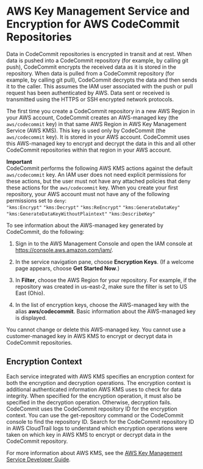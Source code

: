 # AWS Key Management Service and Encryption for AWS CodeCommit Repositories<a name="encryption"></a>

Data in CodeCommit repositories is encrypted in transit and at rest\. When data is pushed into a CodeCommit repository \(for example, by calling git push\), CodeCommit encrypts the received data as it is stored in the repository\. When data is pulled from a CodeCommit repository \(for example, by calling git pull\), CodeCommit decrypts the data and then sends it to the caller\. This assumes the IAM user associated with the push or pull request has been authenticated by AWS\. Data sent or received is transmitted using the HTTPS or SSH encrypted network protocols\.

The first time you create a CodeCommit repository in a new AWS Region in your AWS account, CodeCommit creates an AWS\-managed key \(the `aws/codecommit` key\) in that same AWS Region in AWS Key Management Service \(AWS KMS\)\. This key is used only by CodeCommit \(the `aws/codecommit` key\)\. It is stored in your AWS account\. CodeCommit uses this AWS\-managed key to encrypt and decrypt the data in this and all other CodeCommit repositories within that region in your AWS account\. 

**Important**  
 CodeCommit performs the following AWS KMS actions against the default `aws/codecommit` key\. An IAM user does not need explicit permissions for these actions, but the user must not have any attached policies that deny these actions for the `aws/codecommit` key\. When you create your first repository, your AWS account must not have any of the following permissions set to `deny`:  
`"kms:Encrypt"`
`"kms:Decrypt"`
`"kms:ReEncrypt"`
`"kms:GenerateDataKey"`
`"kms:GenerateDataKeyWithoutPlaintext"`
`"kms:DescribeKey"`

To see information about the AWS\-managed key generated by CodeCommit, do the following:

1. Sign in to the AWS Management Console and open the IAM console at [https://console\.aws\.amazon\.com/iam/](https://console.aws.amazon.com/iam/)\.

1. In the service navigation pane, choose **Encryption Keys**\. \(If a welcome page appears, choose **Get Started Now**\.\)

1. In **Filter**, choose the AWS Region for your repository\. For example, if the repository was created in us\-east\-2, make sure the filter is set to US East \(Ohio\)\.

1. In the list of encryption keys, choose the AWS\-managed key with the alias **aws/codecommit**\. Basic information about the AWS\-managed key is displayed\.

You cannot change or delete this AWS\-managed key\. You cannot use a customer\-managed key in AWS KMS to encrypt or decrypt data in CodeCommit repositories\.

## Encryption Context<a name="encryption-context"></a>

Each service integrated with AWS KMS specifies an encryption context for both the encryption and decryption operations\. The encryption context is additional authenticated information AWS KMS uses to check for data integrity\. When specified for the encryption operation, it must also be specified in the decryption operation\. Otherwise, decryption fails\. CodeCommit uses the CodeCommit repository ID for the encryption context\. You can use the get\-repository command or the CodeCommit console to find the repository ID\. Search for the CodeCommit repository ID in AWS CloudTrail logs to understand which encryption operations were taken on which key in AWS KMS to encrypt or decrypt data in the CodeCommit repository\.

For more information about AWS KMS, see the [AWS Key Management Service Developer Guide](https://docs.aws.amazon.com/kms/latest/developerguide/)\.